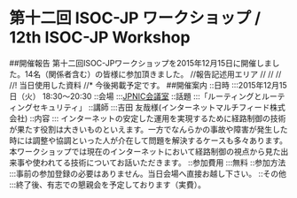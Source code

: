 # 第十二回 ISOC-JP ワークショップ / 12th ISOC-JP Workshop
##開催報告
第十二回ISOC-JPワークショップを2015年12月15日に開催しました。14名（関係者含む）の皆様に参加頂きました。
//報告記述用エリア
//
//
//
//! 当日使用した資料
//* 今後掲載予定です。
##開催案内
::日時
:::2015年12月15日（火） 18:30〜20:30
::会場
:::[JPNIC会議室](https://www.nic.ad.jp/ja/profile/map.html)
::話題
:::「ルーティングとルーティングセキュリティ」
::講師
:::吉田 友哉様(インターネットマルチフィード株式会社)
::内容
::: インターネットの安定した運用を実現するために経路制御の技術が果たす役割は大きいものといえます。一方でなんらかの事故や障害が発生した時には調整や協調といった人が介在して問題を解決するケースも多々あります。本ワークショップでは現在のインターネットにおいて経路制御の視点から見た出来事や使われてる技術についてお話いただきます。
::参加費用
:::無料
::参加方法
:::事前の参加登録の必要はありません。当日会場へ直接お越し下さい。
::その他
:::終了後、有志での懇親会を予定しております（実費）。